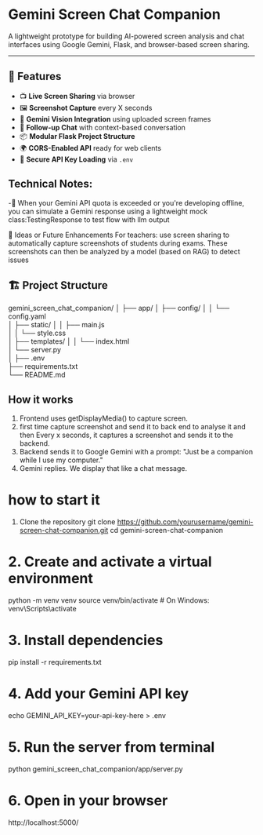 # Gemini Screen Chat Companion

A lightweight prototype for building AI-powered screen analysis and chat interfaces using Google Gemini, Flask, and browser-based screen sharing.

---

## 🚀 Features

- 📺 **Live Screen Sharing** via browser
- 🖼️ **Screenshot Capture** every X seconds
- 🤖 **Gemini Vision Integration** using uploaded screen frames
- 💬 **Follow-up Chat** with context-based conversation
- 📦 **Modular Flask Project Structure**
- 🌍 **CORS-Enabled API** ready for web clients
- 🔐 **Secure API Key Loading** via `.env`

## Technical Notes:
-🧪 When your Gemini API quota is exceeded or you're developing offline, you can simulate a Gemini response using a lightweight mock class:TestingResponse to test flow with llm output

📌 Ideas or Future Enhancements
For teachers: use screen sharing to automatically capture screenshots of students during exams. These screenshots can then be analyzed by a model (based on RAG) to detect issues 


## 🏗️ Project Structure


gemini_screen_chat_companion/
│
├── app/
│   ├── config/
│   │   └── config.yaml            
│   ├── static/
│   │   ├── main.js                 
│   │   └── style.css              
│   ├── templates/
│   │   └── index.html              
│   └── server.py                  
│
├── .env                            
├── requirements.txt               
└── README.md           


## How it works

1. Frontend uses getDisplayMedia() to capture screen.
2. first time capture screenshot and send it  to back end to analyse it and then Every x seconds, it captures a screenshot and sends it to the backend.
3. Backend sends it to Google Gemini with a prompt: "Just be a companion while I use my computer."
4. Gemini replies. We display that like a chat message.

# how to start it

1. Clone the repository
git clone https://github.com/yourusername/gemini-screen-chat-companion.git
cd gemini-screen-chat-companion

# 2. Create and activate a virtual environment
python -m venv venv
source venv/bin/activate  # On Windows: venv\Scripts\activate

# 3. Install dependencies
pip install -r requirements.txt

# 4. Add your Gemini API key
echo GEMINI_API_KEY=your-api-key-here > .env

# 5. Run the server  from terminal
python  gemini_screen_chat_companion/app/server.py

# 6. Open in your browser
http://localhost:5000/

